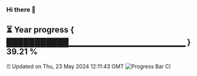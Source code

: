 ### Hi there 👋
⏳ Year progress { ███████████▁▁▁▁▁▁▁▁▁▁▁▁▁▁▁▁▁▁▁ } 39.21 %
---
⏰ Updated on Thu, 23 May 2024 12:11:43 GMT
![Progress Bar CI](https://github.com/Moyi321/Moyi321/workflows/Progress%20Bar%20CI/badge.svg)
